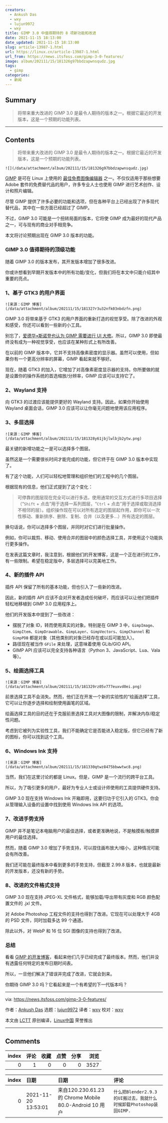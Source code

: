 ```yaml
---
creators:
  - Ankush Das
  - wxy
  - lujun9972
  - wxy
title: GIMP 3.0 中值得期待的 8 项新功能和改进
date: 2021-11-15 18:13:00
date_updated: 2021-11-15 18:13:00
slug: article-13987-1.html
url: https://linux.cn/article-13987-1.html
url_from: https://news.itsfoss.com/gimp-3-0-features/
image: album/202111/15/181326g97bbdzapwnsqudz.jpg
tags:
  - gimp
categories:
  - 新闻
---
```


## Summary

> 将带来重大改进的 GIMP 3.0 是最令人期待的版本之一。根据它最近的开发版本，这是一个预期的功能列表。

***

<!-- more -->

## Contents

> 
> 将带来重大改进的 GIMP 3.0 是最令人期待的版本之一。根据它最近的开发版本，这是一个预期的功能列表。
> 
> 
> 

`![](/data/attachment/album/202111/15/181326g97bbdzapwnsqudz.jpg)`

[GIMP](https://www.gimp.org/) 是可在 Linux 上使用的 [最佳免费图像编辑器](https://itsfoss.com/image-applications-ubuntu-linux/) 之一。不仅仅适用于那些想要 Adobe 套件的免费替代品的用户，许多专业人士也使用 GIMP 进行艺术创作、设计和照片编辑。

尽管 GIMP 提供了许多必要的功能和选项，但在各种平台上已经出现了许多现代替代品，其中在一些方面已经超过了 GIMP。

不过，GIMP 3.0 可能是一个扭转局面的版本，它将使 GIMP 成为最好的现代产品之一，可与现有的商业对手相竞争。

本文将讨论预期出现在 GIMP 3.0 版本的功能。

### GIMP 3.0 值得期待的顶级功能

随着 GIMP 3.0 的版本发布，其开发版本增加了很多改进。

你或许想看到早期开发版本中的所有功能/变化，但我们将在本文中只能介绍其中重要的亮点。

### 1、基于 GTK3 的用户界面

`![来源：GIMP 博客](/data/attachment/album/202111/15/181327r3u32nfk03nbdzfn.png)`

GIMP 3.0 将带来基于 GTK3 的用户界面的重新打造的视觉享受。除了改进的外观和感受，你还可以看到一些新的小工具。

别忘了，[爱德华•斯诺登也认为 GIMP 需要进行 UI 大修](https://news.itsfoss.com/gimp-ui-edward-snowden/)。所以，GIMP 3.0 即使最终没有成为一种视觉享受，也应该在某种形式上有所改善。

在以前的 GIMP 版本中，它并不支持高像素密度的显示器。虽然可以使用，但如果你有一个更高分辨率的屏幕，GIMP 看起来就不够好。

现在，随着 GTK3 的加入，它增加了对高像素密度显示器的支持。你所要做的就是设置你的操作系统的首选缩放/分辨率，GIMP 应该可以支持它了。

### 2、Wayland 支持

向 GTK3 的过渡应该能提供更好的 Wayland 支持。因此，如果你开始使用 Wayland 桌面会话，GIMP 3.0 应该可以让你毫无问题地使用该应用程序。

### 3、多层选择

`![来源：GIMP 博客](/data/attachment/album/202111/15/181328y61jbjlwlbjb2ytw.png)`

最关键的新增功能之一是可以选择多个图层。

虽然这是一个需要很长时间才能完成的功能，但它终于在 GIMP 3.0 版本中实现了。

有了这个功能，人们可以轻松地管理和组织他们的工程中的几个图层。

根据现有的信息，他们正式提到了这个变化：

> 
> 可停靠的图层现在完全可以进行多选，使用通常的交互方式进行多项目选择（“`Shift` + 点击”用于选择一系列图层，“`Ctrl` + 点击”用于选择或取消选择不相邻的层）。组织操作现在可以对所有选定的图层起作用，即你可以一次性移动、重新排序、删除、复制、合并（以及更多...）所有选定的图层。
> 
> 
> 

换句话说，你可以选择多个图层，并同时对它们进行批量操作。

例如，你可以裁剪、移动、使用合并的图层中的颜色选择工具，并使用这个功能执行更多操作。

在发表这篇文章时，我注意到，根据他们的开发博客，这是一个正在进行的工作，有一些限制。希望在稳定版中，多层选择可以完美地工作。

### 4、新的插件 API

插件 API 保留了所有的基本功能，但也引入了一些新的改进。

因此，新的插件 API 应该不会对开发者造成任何破坏，而应该可以让他们把插件轻松地移植到 GIMP 3.0 应用程序上。

他们的开发版本中提到了一些改进：

* 摆脱了对象 ID，转而使用真实的对象。特别是在 GIMP 3 中，`GimpImage`、`GimpItem`、`GimpDrawable`、`GimpLayer`、`GimpVectors`、`GimpChannel` 和 `GimpPDB` 都是对象（其他类别的对象已经存在或以后可能加入）。
* 路径现在被当作 `GFile` 来处理，这意味着使用 GLib/GIO API。
* GIMP API 应该可以完全支持各种语言（Python 3、JavaScript、Lua、Vala 等）。

### 5、绘画选择工具

`![来源：GIMP 博客](/data/attachment/album/202111/15/181329rz05v777euxvd0ei.png)`

前景选择工具不会消失。然而，他们正在开发一个新的实验性的“绘画选择”工具，它可以让你逐步选择和绘制使用画笔的区域。

绘画选择工具的目的还在于克服前景选择工具对大图像的限制，并解决内存/稳定性问题。

考虑到它被列为实验性工具，我们不能确定它是否能进入稳定版，但它已经有了新的图标，你可以找到这个工具。

### 6、Windows Ink 支持

`![来源：GIMP 博客](/data/attachment/album/202111/15/181330qtwz8475bbwwtwc8.png)`

当然，我们在这里讨论的都是 Linux。但是，GIMP 是一个流行的跨平台工具。

所以，为了吸引更多的用户，最好为专业人士或设计师使用的工具提供硬件支持。

GIMP 3.0 现在支持 Windows Ink 开箱即用，这要归功于它引入的 GTK3。你会从管理输入设备的设置中找到使用 Windows Ink API 的选项。

### 7、改进手势支持

GIMP 并不是笔记本电脑用户的最佳选择，或者更准确地说，不是触摸板/触摸屏用户的最佳选择。

然而，随着 GIMP 3.0 增加了手势支持，可以捏住画布放大/缩小，这种情况可能会有所改善。

我们还可能在最终版本中看到更多的手势支持，但截至 2.99.8 版本，也就是最新的开发版本，还没有新的手势。

### 8、改进的文件格式支持

GIMP 3.0 现在支持 JPEG-XL 文件格式，能够加载/导出带有灰度和 RGB 颜色配置文件的 .jxl 文件。

对 Adobe Photoshop 工程文件的支持也得到了改进。它现在可以处理大于 4GB 的 PSD 文件，同时加载多达 99 个通道。

除此以外，对 WebP 和 16 位 SGI 图像的支持也得到了改进。

### 总结

看看 [GIMP 的开发博客](https://www.gimp.org/news/2021/10/20/gimp-2-99-8-released/)，看起来他们几乎已经完成了最终版本。然而，他们并没有透露任何特定的发布日期时间表。

所以，一旦他们解决了错误并完成了改进，它就会到来。

你期待 GIMP 3.0 吗？它看起来是一个有希望的下一代版本吗？

---

via: <https://news.itsfoss.com/gimp-3-0-features/>

作者：[Ankush Das](https://news.itsfoss.com/author/ankush/) 选题：[lujun9972](https://github.com/lujun9972) 译者：[wxy](https://github.com/wxy) 校对：[wxy](https://github.com/wxy)

本文由 [LCTT](https://github.com/LCTT/TranslateProject) 原创编译，[Linux中国](https://linux.cn/) 荣誉推出

***

## Comments


|   index |   评论 |   收藏 |   点赞 |   分享 |   浏览 |
|--------:|-------:|-------:|-------:|-------:|-------:|
|       0 |      1 |      0 |      0 |      0 |   3527 |

|   index | 日期                | 日期                                                   | 评论                                                               |
|--------:|:--------------------|:-------------------------------------------------------|:-------------------------------------------------------------------|
|       0 | 2021-11-20 13:53:01 | 来自120.230.61.23的 Chrome Mobile 80.0-Android 10 用户 | `什么把Blender2.9.3的UI搬过去，我就什么时候卸载Photoshop装回GIMP.` |
